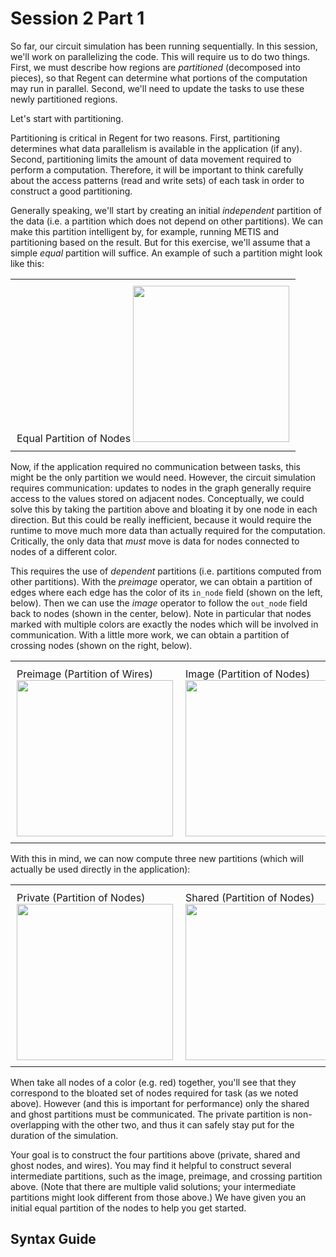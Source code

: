 # Session 2 Part 1

So far, our circuit simulation has been running sequentially. In this session, we'll work on parallelizing the code. This will require us to do two things. First, we must describe how regions are *partitioned* (decomposed into pieces), so that Regent can determine what portions of the computation may run in parallel. Second, we'll need to update the tasks to use these newly partitioned regions.

Let's start with partitioning.

Partitioning is critical in Regent for two reasons. First, partitioning determines what data parallelism is available in the application (if any). Second, partitioning limits the amount of data movement required to perform a computation. Therefore, it will be important to think carefully about the access patterns (read and write sets) of each task in order to construct a good partitioning.

Generally speaking, we'll start by creating an initial *independent* partition of the data (i.e. a partition which does not depend on other partitions). We can make this partition intelligent by, for example, running METIS and partitioning based on the result. But for this exercise, we'll assume that a simple *equal* partition will suffice. An example of such a partition might look like this:

<table style="border: 0px;">
<tr style="border: 0px;">
<td style="border: 0px; padding: 10px;">
Equal Partition of Nodes
<img src="/images/circuit/partition1_equal.png" width="250">
</td>
</tr>
</table>

Now, if the application required no communication between tasks, this might be the only partition we would need. However, the circuit simulation requires communication: updates to nodes in the graph generally require access to the values stored on adjacent nodes. Conceptually, we could solve this by taking the partition above and bloating it by one node in each direction. But this could be really inefficient, because it would require the runtime to move much more data than actually required for the computation. Critically, the only data that *must* move is data for nodes connected to nodes of a different color.

This requires the use of *dependent* partitions (i.e. partitions computed from other partitions). With the *preimage* operator, we can obtain a partition of edges where each edge has the color of its `in_node` field (shown on the left, below). Then we can use the *image* operator to follow the `out_node` field back to nodes (shown in the center, below). Note in particular that nodes marked with multiple colors are exactly the nodes which will be involved in communication. With a little more work, we can obtain a partition of crossing nodes (shown on the right, below).

<table style="border: 0px;">
<tr style="border: 0px;">
<td style="border: 0px; padding: 10px;">
Preimage (Partition of Wires)
<img src="/images/circuit/partition2_wires.png" width="250">
</td>
<td style="border: 0px; padding: 10px;">
Image (Partition of Nodes)
<img src="/images/circuit/partition3_image.png" width="250">
</td>
<td style="border: 0px; padding: 10px;">
Crossing (Partition of Nodes)
<img src="/images/circuit/partition4_crossing.png" width="250">
</td>
</tr>
</table>

With this in mind, we can now compute three new partitions (which will actually be used directly in the application):

<table style="border: 0px;">
<tr style="border: 0px;">
<td style="border: 0px; padding: 10px;">
Private (Partition of Nodes)
<img src="/images/circuit/partition5_private.png" width="250">
</td>
<td style="border: 0px; padding: 10px;">
Shared (Partition of Nodes)
<img src="/images/circuit/partition6_shared.png" width="250">
</td>
<td style="border: 0px; padding: 10px;">
Ghost (Partition of Nodes)
<img src="/images/circuit/partition7_ghost.png" width="250">
</td>
</tr>
</table>

When take all nodes of a color (e.g. red) together, you'll see that they correspond to the bloated set of nodes required for task (as we noted above). However (and this is important for performance) only the shared and ghost partitions must be communicated. The private partition is non-overlapping with the other two, and thus it can safely stay put for the duration of the simulation.

Your goal is to construct the four partitions above (private, shared and ghost nodes, and wires). You may find it helpful to construct several intermediate partitions, such as the image, preimage, and crossing partition above. (Note that there are multiple valid solutions; your intermediate partitions might look different from those above.) We have given you an initial equal partition of the nodes to help you get started.

## Syntax Guide
